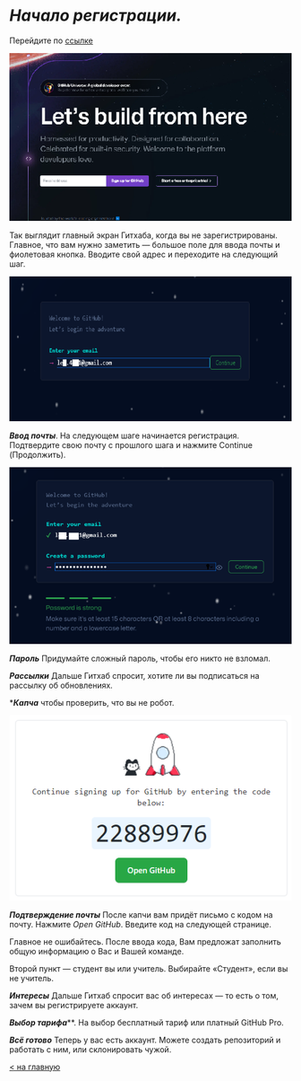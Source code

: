 # ___Начало регистрации.___ 

Перейдите по [ссылке](https://github.com/)

![](./storage/Github1.png)

Так выглядит главный экран Гитхаба, когда вы не зарегистрированы. Главное, что вам нужно заметить — большое поле для ввода почты и фиолетовая кнопка. Вводите свой адрес и переходите на следующий шаг.

![](./storage/Github2.png)

***Ввод почты***. На следующем шаге начинается регистрация. Подтвердите свою почту с прошлого шага и нажмите Continue (Продолжить).

![](./storage/Github3.png)

***Пароль*** Придумайте сложный пароль, чтобы его никто не взломал. 

***Рассылки*** Дальше Гитхаб спросит, хотите ли вы подписаться на рассылку об обновлениях.

****Капча*** чтобы проверить, что вы не робот. 

![](./storage/Github4.png)

***Подтверждение почты*** После капчи вам придёт письмо с кодом на почту. Нажмите *Open GitHub*. Введите код на следующей странице.

Главное не ошибайтесь. После ввода кода, Вам предложат заполнить общую информацию о Вас и Вашей команде.

Второй пункт — студент вы или учитель. Выбирайте «Студент», если вы не учитель.

***Интересы*** Дальше Гитхаб спросит вас об интересах — то есть о том, зачем вы регистрируете аккаунт. 

***Выбор тарифа*****. На выбор бесплатный тариф или платный GitHub Pro.

***Всё готово*** Теперь у вас есть аккаунт. Можете создать репозиторий и работать с ним, или склонировать чужой.

[< на главную](./readme.md)
